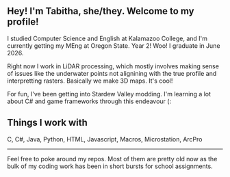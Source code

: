 ## Hey! I'm Tabitha, she/they. Welcome to my profile!

I studied Computer Science and English at Kalamazoo College, and I'm currently getting my MEng at Oregon State. Year 2! Woo! I graduate in June 2026. 

Right now I work in LiDAR processing, which mostly involves making sense of issues like the underwater points not alignining with the true profile and interpretting rasters. Basically we make 3D maps. It's cool!

For fun, I've been getting into Stardew Valley modding. I'm learning a lot about C# and game frameworks through this endeavour (:


## Things I work with

C, C#, Java, Python, HTML, Javascript, Macros, Microstation, ArcPro

---

Feel free to poke around my repos. Most of them are pretty old now as the bulk of my coding work has been in short bursts for school assignments. 

<!--
**tabitha-rowland/tabitha-rowland** is a ✨ _special_ ✨ repository because its `README.md` (this file) appears on your GitHub profile.

Here are some ideas to get you started:

- 🔭 I’m currently working on ...
- 🌱 I’m currently learning ...
- 👯 I’m looking to collaborate on ...
- 🤔 I’m looking for help with ...
- 💬 Ask me about ...
- 📫 How to reach me: ...
- 😄 Pronouns: ...
- ⚡ Fun fact: ...
-->
